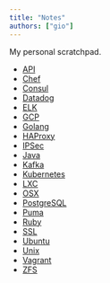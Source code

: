 ```yaml
---
title: "Notes"
authors: ["gio"]
---
```


My personal scratchpad.

- <a href="api">API</a>
- <a href="chef">Chef</a>
- <a href="consul">Consul</a>
- <a href="datadog">Datadog</a>
- <a href="elk">ELK</a>
- <a href="gcp">GCP</a>
- <a href="golang">Golang</a>
- <a href="haproxy">HAProxy</a>
- <a href="ipsec">IPSec</a>
- <a href="java">Java</a>
- <a href="kafka">Kafka</a>
- <a href="kubernetes">Kubernetes</a>
- <a href="lxc">LXC</a>
- <a href="osx">OSX</a>
- <a href="postgresql">PostgreSQL</a>
- <a href="puma">Puma</a>
- <a href="ruby">Ruby</a>
- <a href="ssl">SSL</a>
- <a href="ubuntu">Ubuntu</a>
- <a href="unix">Unix</a>
- <a href="vagrant">Vagrant</a>
- <a href="zfs">ZFS</a>

